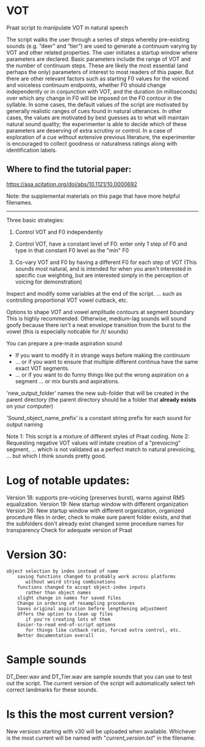 # VOT
Praat script to manipulate VOT in natural speech

The script walks the user through a series of steps whereby pre-existing sounds (e.g. “deer” and “tier”) are used to generate a continuum varying by VOT and other related properties. The user initiates a startup window where parameters are declared. Basic parameters include the range of VOT and the number of continuum steps. These are likely the most essential (and perhaps the only) parameters of interest to most readers of this paper. But there are other relevant factors such as starting F0 values for the voiced and voiceless continuum endpoints, whether F0 should change independently or in conjunction with VOT, and the duration (in milliseconds) over which any change in F0 will be imposed on the F0 contour in the syllable. In some cases, the default values of the script are motivated by generally realistic ranges of cues found in natural utterances. In other cases, the values are motivated by best guesses as to what will maintain natural sound quality; the experimenter is able to decide which of these parameters are deserving of extra scrutiny or control. In a case of exploration of a cue without extensive previous literature, the experimenter is encouraged to collect goodness or naturalness ratings along with identification labels. 

## Where to find the tutorial paper:
https://asa.scitation.org/doi/abs/10.1121/10.0000692

Note: the supplemental materials on this page that have more helpful filenames. 

---------------------------------------------------
Three basic strategies:
  1) Control VOT and F0 independently

  2) Control VOT, have a constant level of F0: 
       enter only 1 step of F0
       and type in that constant F0 level as the "min" F0

  3) Co-vary VOT and F0 by having a different F0 for each step of VOT
       (This sounds most natural, and is intended for when
        you aren't interested in specific cue weighting, 
         but are interested
        simply in the perception of voicing for demonstration)
     
 Inspect and modify some variables at the end of the script. 
    ... such as controlling proportional VOT vowel cutback, etc. 

 Options to shape VOT and vowel amplitude contours at segment boundary
    This is highly recommended. Otherwise, medium-lag sounds will sound goofy
     because there isn't a neat envelope transition from the burst
     to the vowel (this is especially noticable for /t/ sounds)

 You can prepare a pre-made aspiration sound
   - If you want to modify it in strange ways before making the continuum
   - ... or if you want to ensure that multiple different continua
    have the same exact VOT segments. 
   - ... or if you want to do funny things like put the wrong aspiration on a segment
       ... or mix bursts and aspirations.

'new_output_folder' names the new sub-folder that will be created in the parent directory
  (the parent directory should be a folder that **already exists** on your computer)

 'Sound_object_name_prefix' is a constant string prefix for each sound for output naming

 Note 1: This script is a mixture of different styles of Praat coding. 
 Note 2: Requesting negative VOT values will initate creation of a "prevoicing" segment,
	 	... which is not validated as a perfect match to natural prevoicing,
		... but which I think sounds pretty good. 

# Log of notable updates:
 Version 18: supports pre-voicing (preserves burst), warns against RMS equalization. 
 Version 19: New startup window with different organization
 Version 26: New startup window with different organization, 
		organized procedure files in order,
		check to make sure parent folder exists,
		and that the subfolders don't already exist
		changed some procedure names for transparency
		Check for adequate version of Praat
# Version 30: 
    object selection by index instead of name
		saving functions changed to probably work across platforms
		   without weird string combinations
		functions changed to accept object-index inputs 
		   rather than object names
		slight change in names for saved files
		Change in ordering of resampling procedures
		Saves original aspiration before lengthening adjustment
		Offers the option to clean up files
		   if you're creating lots of them
		Easier-to-read end-of-script options
		   for things like cutback ratio, forced extra control, etc. 
		Better documentation overall 
# Sample sounds
DT_Deer.wav and DT_Tier.wav are sample sounds that you can use to test out the script. The current version of the script will automatically select teh correct landmarks for these sounds. 

# Is this the most current version?
New versiosn starting with v30 will be uploaded when available. Whichever is the most current will be named with "_current_version.txt_" in the filename. 
